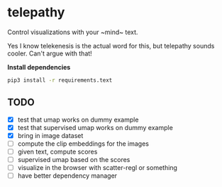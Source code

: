 # telepathy

Control visualizations with your ~mind~ text.

Yes I know telekenesis is the actual word for this, but telepathy sounds cooler. Can't argue with that!

**Install dependencies**

```bash
pip3 install -r requirements.text
```

## TODO

-   [x] test that umap works on dummy example
-   [x] test that supervised umap works on dummy example
-   [x] bring in image dataset
-   [ ] compute the clip embeddings for the images
-   [ ] given text, compute scores
-   [ ] supervised umap based on the scores
-   [ ] visualize in the browser with scatter-regl or something
-   [ ] have better dependency manager
